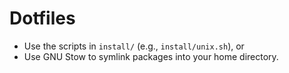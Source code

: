 # Dotfiles

- Use the scripts in `install/` (e.g., `install/unix.sh`), or
- Use GNU Stow to symlink packages into your home directory.
